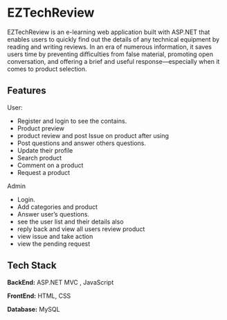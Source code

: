# EZTechReview

EZTechReview is an e-learning web application built with ASP.NET that enables users to quickly find out the details of any technical equipment by reading and writing reviews. In an era of numerous information, it saves users time by preventing difficulties from false material, promoting open conversation, and offering a brief and useful response—especially when it comes to product selection.


## Features
User: 
- Register and login to see the contains.
- Product preview
- product review and post Issue on product after using
- Post questions and answer others questions.
- Update their profile
- Search product
- Comment on a product
- Request a product

Admin
- Login.
- Add categories and product
- Answer user’s questions.
- see the user list and their details also
- reply back and view all users review product
- view issue and take action
- view the pending request

## Tech Stack

**BackEnd:** ASP.NET MVC , JavaScript

**FrontEnd:** HTML, CSS

**Database:** MySQL
